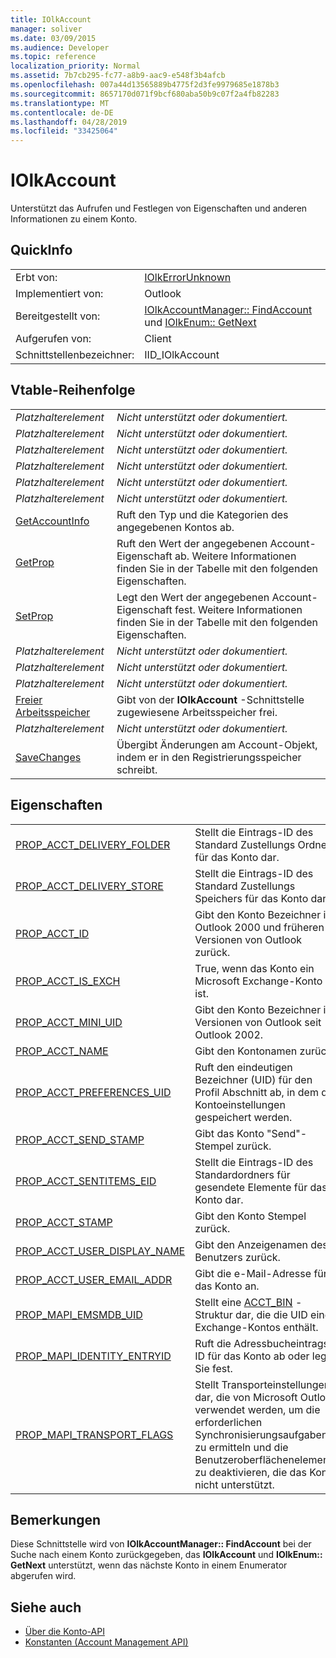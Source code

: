 ```yaml
---
title: IOlkAccount
manager: soliver
ms.date: 03/09/2015
ms.audience: Developer
ms.topic: reference
localization_priority: Normal
ms.assetid: 7b7cb295-fc77-a8b9-aac9-e548f3b4afcb
ms.openlocfilehash: 007a44d13565889b4775f2d3fe9979685e1878b3
ms.sourcegitcommit: 8657170d071f9bcf680aba50b9c07f2a4fb82283
ms.translationtype: MT
ms.contentlocale: de-DE
ms.lasthandoff: 04/28/2019
ms.locfileid: "33425064"
---
```

# <a name="iolkaccount"></a>IOlkAccount

Unterstützt das Aufrufen und Festlegen von Eigenschaften und anderen Informationen zu einem Konto.
  
## <a name="quick-info"></a>QuickInfo

|||
|:-----|:-----|
|Erbt von:  <br/> |[IOlkErrorUnknown](iolkerrorunknown.md) <br/> |
|Implementiert von:  <br/> |Outlook  <br/> |
|Bereitgestellt von:  <br/> |[IOlkAccountManager:: FindAccount](iolkaccountmanager-findaccount.md) und [IOlkEnum:: GetNext](iolkenum-getnext.md) <br/> |
|Aufgerufen von:  <br/> |Client  <br/> |
|Schnittstellenbezeichner:  <br/> |IID_IOlkAccount  <br/> |
   
## <a name="vtable-order"></a>Vtable-Reihenfolge

|||
|:-----|:-----|
| *Platzhalterelement*  <br/> | *Nicht unterstützt oder dokumentiert.*  <br/> |
| *Platzhalterelement*  <br/> | *Nicht unterstützt oder dokumentiert.*  <br/> |
| *Platzhalterelement*  <br/> | *Nicht unterstützt oder dokumentiert.*  <br/> |
| *Platzhalterelement*  <br/> | *Nicht unterstützt oder dokumentiert.*  <br/> |
| *Platzhalterelement*  <br/> | *Nicht unterstützt oder dokumentiert.*  <br/> |
| *Platzhalterelement*  <br/> | *Nicht unterstützt oder dokumentiert.*  <br/> |
|[GetAccountInfo](iolkaccount-getaccountinfo.md) <br/> |Ruft den Typ und die Kategorien des angegebenen Kontos ab.  <br/> |
|[GetProp](iolkaccount-getprop.md) <br/> |Ruft den Wert der angegebenen Account-Eigenschaft ab. Weitere Informationen finden Sie in der Tabelle mit den folgenden Eigenschaften.  <br/> |
|[SetProp](iolkaccount-setprop.md) <br/> |Legt den Wert der angegebenen Account-Eigenschaft fest. Weitere Informationen finden Sie in der Tabelle mit den folgenden Eigenschaften.  <br/> |
| *Platzhalterelement*  <br/> | *Nicht unterstützt oder dokumentiert.*  <br/> |
| *Platzhalterelement*  <br/> | *Nicht unterstützt oder dokumentiert.*  <br/> |
| *Platzhalterelement*  <br/> | *Nicht unterstützt oder dokumentiert.*  <br/> |
|[Freier Arbeitsspeicher](iolkaccount-freememory.md) <br/> |Gibt von der **IOlkAccount** -Schnittstelle zugewiesene Arbeitsspeicher frei.  <br/> |
| *Platzhalterelement*  <br/> | *Nicht unterstützt oder dokumentiert.*  <br/> |
|[SaveChanges](iolkaccount-savechanges.md) <br/> |Übergibt Änderungen am Account-Objekt, indem er in den Registrierungsspeicher schreibt.  <br/> |
   
## <a name="properties"></a>Eigenschaften

|||
|:-----|:-----|
|[PROP_ACCT_DELIVERY_FOLDER](prop_acct_delivery_folder.md) <br/> |Stellt die Eintrags-ID des Standard Zustellungs Ordners für das Konto dar.  <br/> |
|[PROP_ACCT_DELIVERY_STORE](prop_acct_delivery_store.md) <br/> |Stellt die Eintrags-ID des Standard Zustellungs Speichers für das Konto dar.  <br/> |
|[PROP_ACCT_ID](prop_acct_id.md) <br/> |Gibt den Konto Bezeichner in Outlook 2000 und früheren Versionen von Outlook zurück.  <br/> |
|[PROP_ACCT_IS_EXCH](prop_acct_is_exch.md) <br/> |True, wenn das Konto ein Microsoft Exchange-Konto ist.  <br/> |
|[PROP_ACCT_MINI_UID](prop_acct_mini_uid.md) <br/> |Gibt den Konto Bezeichner in Versionen von Outlook seit Outlook 2002.  <br/> |
|[PROP_ACCT_NAME](prop_acct_name.md) <br/> |Gibt den Kontonamen zurück.  <br/> |
|[PROP_ACCT_PREFERENCES_UID](prop_acct_preferences_uid.md) <br/> |Ruft den eindeutigen Bezeichner (UID) für den Profil Abschnitt ab, in dem die Kontoeinstellungen gespeichert werden.  <br/> |
|[PROP_ACCT_SEND_STAMP](prop_acct_send_stamp.md) <br/> |Gibt das Konto "Send"-Stempel zurück.  <br/> |
|[PROP_ACCT_SENTITEMS_EID](prop_acct_sentitems_eid.md) <br/> |Stellt die Eintrags-ID des Standardordners für gesendete Elemente für das Konto dar.  <br/> |
|[PROP_ACCT_STAMP](prop_acct_stamp.md) <br/> |Gibt den Konto Stempel zurück.  <br/> |
|[PROP_ACCT_USER_DISPLAY_NAME](prop_acct_user_display_name.md) <br/> |Gibt den Anzeigenamen des Benutzers zurück.  <br/> |
|[PROP_ACCT_USER_EMAIL_ADDR](prop_acct_user_email_addr.md) <br/> |Gibt die e-Mail-Adresse für das Konto an.  <br/> |
|[PROP_MAPI_EMSMDB_UID](prop_mapi_emsmdb_uid.md) <br/> |Stellt eine [ACCT_BIN](acct_bin.md) -Struktur dar, die die UID eines Exchange-Kontos enthält.  <br/> |
|[PROP_MAPI_IDENTITY_ENTRYID](prop_mapi_identity_entryid.md) <br/> |Ruft die Adressbucheintrags-ID für das Konto ab oder legt Sie fest.  <br/> |
|[PROP_MAPI_TRANSPORT_FLAGS](prop_mapi_transport_flags.md) <br/> |Stellt Transporteinstellungen dar, die von Microsoft Outlook verwendet werden, um die erforderlichen Synchronisierungsaufgaben zu ermitteln und die Benutzeroberflächenelemente zu deaktivieren, die das Konto nicht unterstützt.  <br/> |
   
## <a name="remarks"></a>Bemerkungen

Diese Schnittstelle wird von **IOlkAccountManager:: FindAccount** bei der Suche nach einem Konto zurückgegeben, das **IOlkAccount** und **IOlkEnum:: GetNext** unterstützt, wenn das nächste Konto in einem Enumerator abgerufen wird. 
  
## <a name="see-also"></a>Siehe auch

- [Über die Konto-API](about-the-account-management-api.md)  
- [Konstanten (Account Management API)](constants-account-management-api.md)

